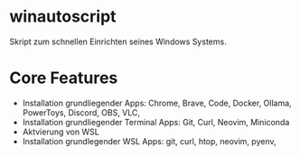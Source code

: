# winautoscript
Skript zum schnellen Einrichten seines Windows Systems.

# Core Features
- Installation grundliegender Apps: Chrome, Brave, Code, Docker, Ollama, PowerToys, Discord, OBS, VLC, 
- Installation grundliegender Terminal Apps: Git, Curl, Neovim, Miniconda
- Aktvierung von WSL
- Installation grundlegender WSL Apps: git, curl, htop, neovim, pyenv, 
